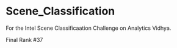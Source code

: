 
# Scene_Classification

For the Intel Scene Classificaation Challenge on Analytics Vidhya. 

Final Rank #37
